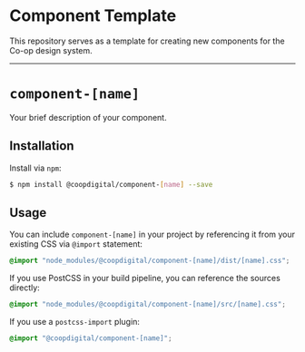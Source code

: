 # Component Template
This repository serves as a template for creating new components for the Co-op design system.

---

# `component-[name]`
Your brief description of your component.

## Installation
Install via `npm`:
```bash
$ npm install @coopdigital/component-[name] --save
```

## Usage
You can include `component-[name]` in your project by referencing it from your existing CSS via `@import` statement:
```css
@import "node_modules/@coopdigital/component-[name]/dist/[name].css";
```

If you use PostCSS in your build pipeline, you can reference the sources directly:
```css
@import "node_modules/@coopdigital/component-[name]/src/[name].css";
```

If you use a `postcss-import` plugin:
```css
@import "@coopdigital/component-[name]";
```
